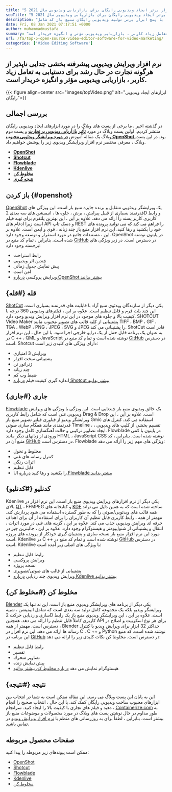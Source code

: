 ```yaml
---
title: "5 ابزار برتر ایجاد ویدیویی رایگان برای بازاریابی ویدیویی سال 2021" 
seoTitle: "5 ابزار برتر ایجاد ویدیویی رایگان برای بازاریابی ویدیویی سال 2021" 
description: "این پست وبلاگ شما را با پنج ابزار برتر تولید ویدیویی رایگان منبع باز که شامل OpenShot ، ShotCut ، Flowblade ، Kdenlive و Blender است ، معرفی می کند." 
date: Fri, 08 Jan 2021 07:17:51 +0000
author: muhammadmustafa
summary: "نرم افزار پیشرفته ویرایش ویدیویی بخشی جدایی ناپذیر از هرگونه تجارت در حال رشد برای دستیابی به تعامل زیاد کاربر ، بازاریابی ویدیویی مؤثر و انگیزه خریدار است." 
url: /fa/top-5-open-source-video-editor-software-for-video-marketing/
categories: ['Video Editing Software']
---
```


## نرم افزار ویرایش ویدیویی پیشرفته بخشی جدایی ناپذیر از هرگونه تجارت در حال رشد برای دستیابی به تعامل زیاد کاربر ، بازاریابی ویدیویی مؤثر و انگیزه خریدار است.

{{< figure align=center src="images/topVideo.png" alt="ابزارهای ایجاد ویدیویی رایگان">}}


## بررسی اجمالی
در گذشته اخیر ، ما برخی از پست های وبلاگ را در مورد ابزارهای ایجاد ویدیویی رایگان منتشر کردیم. اولین پست وبلاگ در مورد [ **تأثیر بازاریابی ویدیویی بر تجارت**][1] و پست دوم وبلاگ یک مقاله آموزش [**در مورد ویرایشگر ویدئویی محبوب OpenShot** ][2] بود.
در این پست وبلاگ ، معرفی مختصر نرم افزار ویرایشگر ویدیوی زیر را پوشش خواهیم داد.
* **[OpenShot][3]** 
* [ **Shotcut** ][4]
* **[Flowblade][5]** 
* **[Kdenlive][6]** 
* **[مخلوط کن][7]** 
* **[نتیجه گیری][8]** 

## باز کردن {#openshot}

[OpenShot][9] یک ویرایشگر ویدئویی متقابل و برنده جایزه منبع باز است. این ویژگی های قدرتمند بسیاری از قبیل پیرایش ، برش ، جلوه ها ، انیمیشن های سه بعدی 2D و رابط کاربری کاربر پسند را ارائه می دهد. علاوه بر این ، این بهترین پلتفرم برای تهیه فیلم است زیرا ادغام های API و دسک تاپ REST را فراهم می کند که می توانید پرونده های خود را بکشید و رها کنید. این نرم افزار منبع باز چند زبانه ، قوی و ایمن است. علاوه بر این ، مستندات جامع در مورد استقرار و توسعه وجود دارد. OpenShot در پایتون نوشته شده است. بنابراین ، تمام کد منبع در [GitHub][10] در دسترس است.
در زیر ویژگی های برجسته وجود دارد:
  * رابط استراحت
  * چندین اثر ویدیویی
  * پیش نمایش جدول زمانی
  * امن است
  * ویرایش پروکسی
[درباره OpenShot بیشتر بدانید][11]

## قله {#قله}

[ShotCut][12] یکی دیگر از سازندگان ویدئوی منبع آزاد با قابلیت های قدرتمند بسیاری است. این چند پلت فرم و قابل تنظیم است. علاوه بر این ، فیلترهای ویدیویی 360 درجه با کیفیت بالا و جلوه های موجود در این نرم افزار ویرایش ویدیو وجود دارد. SHOTCUT Video Maker پشتیبانی از کلیه قالب های تصویر محبوب مانند TIFF ، BMP ، GIF ، TGA ، WebP ، PNG ، JPEG ، SVG و JPEG را پشتیبانی می کند. ShotCut قادر است به عنوان یک برنامه قابل حمل از یک درایو خارجی اجرا شود. با این حال ، این نرم افزار در C ++ ، QML و JavaScript نوشته شده است و تمام کد منبع در [GitHub][13] در دسترس است.
Shotcut دارای ویژگی های کلیدی زیر است:
  * ویرایش 3 امتیازی
  * پشتیبانی سخت افزار
  * ژنراتور تن
  * چند زبانه
  * ضبط وب کم
  * اندازه گیری کیفیت فیلم
[درباره Shotcut بیشتر بدانید][14]

## جاری {#جاری}

[Flowblade][15] یک خالق ویدیوی منبع باز چندتایی است. این ویژگی با ویژگی های ویرایش ویدیویی غنی است که شامل رابط کاربری Drag & Drop است. علاوه بر این ، این ویرایشگر ویدیو از فناوری فیلتر تصویر منبع باز Gmic استفاده می کند. کنترل های قدرتمندی مانند همگام سازی صوتی Timeline ، تقسیم بخشی از کلیپ های ویدیویی ، ایجاد تصاویر ترکیبی و حالت آهنگسازی کامل وجود دارد. Flowblade در پایتون با کمی ورودی از زبانهای دیگر مانند HTML ، JavaScript CSS نوشته شده است. بنابراین ، کد منبع آن در [GitHub][16] در دسترس است.
Flowblade ویژگی های مهم زیر را ارائه می دهد:
  * مخلوط و تحول
  * کنترل رسانه های غنی
  * اثرات رنگی
  * قابل تنظیم
  * UI را بکشید و رها کنید
[درباره Flowblade بیشتر بدانید][17]

## کدنلیو {#کدنلیو}

Kdenlive یکی دیگر از نرم افزارهای ویرایش ویدیوی منبع باز است. این نرم افزار در بالای [QT][18] ، FFMPEG و کتابخانه های [KDE][19] ساخته شده است که به همین دلیل می تواند همه قالب های ویدئویی/صوتی را که به طور گسترده استفاده می شود پردازش کند. مهمتر از همه ، رابط کاربری قابل تنظیم آن کاربران را برای استفاده از آن برای اهداف حرفه ای ویرایش ویدیویی جذب می کند. علاوه بر این ، گزینه های غنی در مورد اثرات ، انتقال و پشتیبانی از شنواییومتر و هیستوگرام وجود دارد. علاوه بر این ، جالبترین چیز در مورد این نرم افزار منبع باز نسخه سازی و پشتیبان گیری خودکار از پرونده های پروژه است. Kdenlive در C ++ نوشته شده است و تمام کد منبع در [GitHub][20] در دسترس است.
Kdenlive با ویژگی های اصلی زیر آمده است:
  * رابط قابل تنظیم
  * ویرایش پروکسی
  * نسخه پروژه
  * پشتیبانی از قالب های صوتی/تصویری
  * ویرایش ویدیوی چند ردیابی
[درباره Kdenlive بیشتر بدانید][21]

## مخلوط کن {#مخلوط کن}

[Blender][22] یکی دیگر از برنامه های ویرایشگر ویدیوی منبع باز است. این نه تنها یک ویرایشگر ویدیو بلکه یک مجموعه کامل تولید سه بعدی است که شامل انیمیشن ، شبیه سازی و ردیابی حرکت 2D است. علاوه بر این ، این ویرایشگر ویدیوی منبع باز یک رابط کاربری کاملاً قابل تنظیم را ارائه می دهد. همچنین API برای هر نوع اسکریپت و اصلاح در دسترس است. مهمتر از همه ، Blender حداکثر 32 ابزار برای ویرایش ویدیو با کنترل رسانه ها ارائه می دهد. این نرم افزار در C ، C ++ و Python نوشته شده است. کد منبع این برنامه در [GitHub][23] در دسترس است.
مخلوط کن نکات کلیدی زیر را ارائه می دهد:
  * رابط قابل تنظیم
  * تفسیر
  * تصاوير متحرك
  * پیش نمایش زنده
  * هیستوگرام نمایش می دهد
[درباره مخلوط کن بیشتر بدانید][22]

## نتیجه  {#نتیجه}

این به پایان این پست وبلاگ می رسد. این مقاله ممکن است به شما در انتخاب بین ابزارهای محبوب ساخت ویدیویی رایگان کمک کند. با این حال ، انتخاب صحیح را انجام دهید و فیلم های تجاری با کیفیت بالا را ایجاد کنید.
سرانجام ، [Containerize.com][24] به طور مداوم در حال نوشتن پست های وبلاگ در مورد محصولات و موضوعات منبع باز بیشتر است. بنابراین ، لطفاً برای به روزرسانی های منظم با [نرم افزار ویرایش ویدیو][25] در تماس باشید.

## صفحات محصول مربوطه
ممکن است پیوندهای زیر مربوطه را پیدا کنید:
  * [OpenShot][9]
  * [Shotcut][12]
  * [Flowblade][15]
  * [Kdenlive][26]
  * [مخلوط کن][27]



[1]: https://blog.containerize.com/video-editing-software/how-video-editing-software-improves-business-video-marketing/
[2]: https://blog.containerize.com/2020/12/30/a-beginners-guide-to-start-video-editing-with-free-openshot/
[3]: #openshot
[4]: #Shotcut
[5]: #Flowblade
[6]: #Kdenlive
[7]: #Blender
[8]: #Conclusion
[9]: https://products.containerize.com/video-editing-software/openshot
[10]: https://github.com/OpenShot/openshot-qt
[11]: https://www.openshot.org/
[12]: https://products.containerize.com/video-editing-software/shotcut
[13]: https://github.com/mltframework/shotcut
[14]: https://shotcut.org/
[15]: https://products.containerize.com/video-editing-software/flowblade
[16]: https://github.com/jliljebl/flowblade
[17]: https://jliljebl.github.io/flowblade/
[18]: http://www.qt.io/
[19]: https://www.kde.org/
[20]: https://github.com/KDE/kdenlive
[21]: https://kdenlive.org/en/
[22]: https://www.blender.org/
[23]: https://github.com/blender/blender
[24]: https://www.containerize.com/
[25]: https://products.containerize.com/video-editing-software
[26]: https://products.containerize.com/video-editing-software/kdenlive
[27]: https://products.containerize.com/video-editing-software/blender
